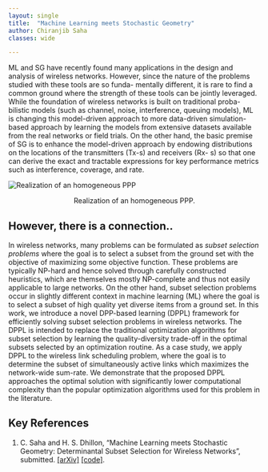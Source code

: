 ```yaml
---
layout: single
title:  "Machine Learning meets Stochastic Geometry"
author: Chiranjib Saha
classes: wide

---
```


ML and SG have recently found many applications in the design and analysis of wireless networks. However, since the nature of the problems studied with these tools are so funda- mentally different, it is rare to find a common ground where the strength of these tools can be jointly leveraged. While the foundation of wireless networks is built on traditional proba- bilistic models (such as channel, noise, interference, queuing models), ML is changing this model-driven approach to more data-driven simulation-based approach by learning the models from extensive datasets available from the real networks or field trials. On the other hand, the basic premise of SG is to enhance the model-driven approach by endowing distributions on the locations of the transmitters (Tx-s) and receivers (Rx- s) so that one can derive the exact and tractable expressions for key performance metrics such as interference, coverage, and rate.  

![Realization of an homogeneous PPP]({{site.url}}{{site.baseurl}}/assets/images/sg-ml/sgml.png)<center>Realization of an homogeneous PPP.</center>

## However, there is a connection..

In wireless networks, many problems can be formulated as *subset selection problems* where the goal is to select a subset from the ground set with the objective of maximizing some objective function. These problems are typically NP-hard and hence solved through carefully constructed heuristics, which are themselves mostly NP-complete and thus not easily applicable to large networks. On the other hand, subset selection problems occur in slightly different context in machine learning (ML) where the goal is to select a subset of high quality yet diverse items from a ground set. In this work, we introduce a novel DPP-based learning (DPPL) framework for efficiently solving subset selection problems in wireless networks. The DPPL is intended to replace the traditional optimization algorithms for subset selection by learning the quality-diversity trade-off in the optimal subsets selected by an optimization routine. As a case study, we apply DPPL to the wireless link scheduling problem, where the goal is to determine the subset of simultaneously active links which maximizes the network-wide sum-rate. We demonstrate that the proposed DPPL approaches the optimal solution with significantly lower computational complexity than the popular optimization algorithms used for this problem in the literature.

## Key References

1. C. Saha and H. S. Dhillon, “Machine Learning meets Stochastic Geometry: Determinantal Subset Selection for Wireless Networks”, submitted. [[arXiv]](https://arxiv.org/abs/1905.00504) [[code]](https://github.com/stochastic-geometry/DPPL).